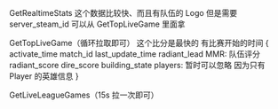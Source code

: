 GetRealtimeStats
这个数据比较快、而且有队伍的 Logo
但是需要 server_steam_id 可以从 GetTopLiveGame 里面拿

GetTopLiveGame（循环拉取即可）
这个比分是最快的
有比赛开始的时间 
{ 
  activate_time 
  match_id
  last_update_time
  radiant_lead
  MMR: 队伍评分
  radiant_score
  dire_score
  building_state
  players: 暂时可以忽略 因为只有 Player 的英雄信息
}

GetLiveLeagueGames（15s 拉一次即可）
